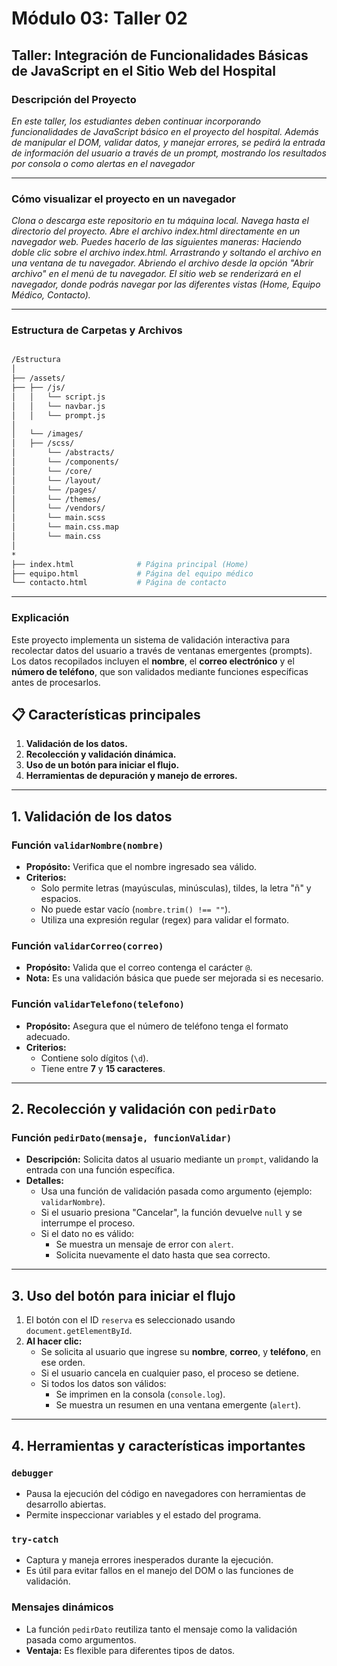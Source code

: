 # Módulo 03: Taller 02
## Taller: Integración de Funcionalidades Básicas de JavaScript en el Sitio Web del Hospital

### Descripción del Proyecto
*En este taller, los estudiantes deben continuar incorporando funcionalidades de JavaScript básico en el proyecto del hospital. Además de manipular el DOM, validar datos, y manejar errores, se pedirá la entrada de información del usuario a través de un prompt, mostrando los resultados por consola o como alertas en el navegador*

---

### Cómo visualizar el proyecto en un navegador
*Clona o descarga este repositorio en tu máquina local.
Navega hasta el directorio del proyecto.
Abre el archivo index.html directamente en un navegador web. Puedes hacerlo de las siguientes maneras:
Haciendo doble clic sobre el archivo index.html.
Arrastrando y soltando el archivo en una ventana de tu navegador.
Abriendo el archivo desde la opción "Abrir archivo" en el menú de tu navegador.
El sitio web se renderizará en el navegador, donde podrás navegar por las diferentes vistas (Home, Equipo Médico, Contacto).*

---

### Estructura de Carpetas y Archivos
```bash

/Estructura
│
├── /assets/
├── ├── /js/
│   │   └── script.js
│   │   └── navbar.js
│   │   └── prompt.js
│
│   └── /images/ 
│   ├── /scss/
│       └── /abstracts/  
│       └── /components/  
│       └── /core/
│       └── /layout/
│       └── /pages/
│       └── /themes/
│       └── /vendors/    
│       └── main.scss 
│       └── main.css.map
│       └── main.css
│ 
*
├── index.html              # Página principal (Home)
├── equipo.html             # Página del equipo médico
└── contacto.html           # Página de contacto

```

---

### Explicación 

Este proyecto implementa un sistema de validación interactiva para recolectar datos del usuario a través de ventanas emergentes (prompts). Los datos recopilados incluyen el **nombre**, el **correo electrónico** y el **número de teléfono**, que son validados mediante funciones específicas antes de procesarlos.

## 📋 Características principales
1. **Validación de los datos.**
2. **Recolección y validación dinámica.**
3. **Uso de un botón para iniciar el flujo.**
4. **Herramientas de depuración y manejo de errores.**

---

## 1. Validación de los datos

### Función `validarNombre(nombre)`
- **Propósito:** Verifica que el nombre ingresado sea válido.
- **Criterios:**
  - Solo permite letras (mayúsculas, minúsculas), tildes, la letra "ñ" y espacios.
  - No puede estar vacío (`nombre.trim() !== ""`).
  - Utiliza una expresión regular (regex) para validar el formato.

### Función `validarCorreo(correo)`
- **Propósito:** Valida que el correo contenga el carácter `@`.
- **Nota:** Es una validación básica que puede ser mejorada si es necesario.

### Función `validarTelefono(telefono)`
- **Propósito:** Asegura que el número de teléfono tenga el formato adecuado.
- **Criterios:**
  - Contiene solo dígitos (`\d`).
  - Tiene entre **7** y **15 caracteres**.

---

## 2. Recolección y validación con `pedirDato`

### Función `pedirDato(mensaje, funcionValidar)`
- **Descripción:** Solicita datos al usuario mediante un `prompt`, validando la entrada con una función específica.
- **Detalles:**
  - Usa una función de validación pasada como argumento (ejemplo: `validarNombre`).
  - Si el usuario presiona "Cancelar", la función devuelve `null` y se interrumpe el proceso.
  - Si el dato no es válido:
    - Se muestra un mensaje de error con `alert`.
    - Solicita nuevamente el dato hasta que sea correcto.

---

## 3. Uso del botón para iniciar el flujo

1. El botón con el ID `reserva` es seleccionado usando `document.getElementById`.
2. **Al hacer clic:**
   - Se solicita al usuario que ingrese su **nombre**, **correo**, y **teléfono**, en ese orden.
   - Si el usuario cancela en cualquier paso, el proceso se detiene.
   - Si todos los datos son válidos:
     - Se imprimen en la consola (`console.log`).
     - Se muestra un resumen en una ventana emergente (`alert`).

---

## 4. Herramientas y características importantes

### `debugger`
- Pausa la ejecución del código en navegadores con herramientas de desarrollo abiertas.
- Permite inspeccionar variables y el estado del programa.

### `try-catch`
- Captura y maneja errores inesperados durante la ejecución.
- Es útil para evitar fallos en el manejo del DOM o las funciones de validación.

### Mensajes dinámicos
- La función `pedirDato` reutiliza tanto el mensaje como la validación pasada como argumentos.
- **Ventaja:** Es flexible para diferentes tipos de datos.
